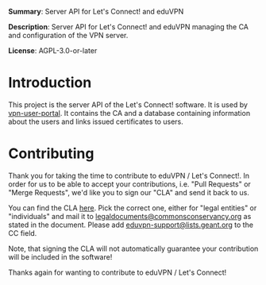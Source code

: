 **Summary**: Server API for Let's Connect! and eduVPN 

**Description**: Server API for Let's Connect! and eduVPN managing the CA and 
configuration of the VPN server.

**License**:  AGPL-3.0-or-later

# Introduction

This project is the server API of the Let's Connect! software. It is used by 
[vpn-user-portal](https://github.com/eduvpn/vpn-user-portal). It contains the
CA and a database containing information about the users and links issued 
certificates to users.

# Contributing

Thank you for taking the time to contribute to eduVPN / Let's Connect!. In 
order for us to be able to accept your contributions, i.e. "Pull Requests" or
"Merge Requests", we'd like you to sign our "CLA" and send it back to us. 

You can find the CLA [here](https://commonsconservancy.org/resources/). Pick
the correct one, either for "legal entities" or "individuals" and mail it to
[legaldocuments@commonsconservancy.org](mailto:legaldocuments@commonsconservancy.org) 
as stated in the document. Please add 
[eduvpn-support@lists.geant.org](mailto:eduvpn-support@lists.geant.org) to the 
CC field.

Note, that signing the CLA will not automatically guarantee your contribution 
will be included in the software!

Thanks again for wanting to contribute to eduVPN / Let's Connect!
